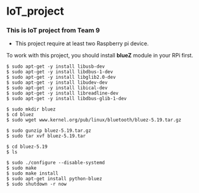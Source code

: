 # IoT_project

### This is IoT project from Team 9

* This project require at least two Raspberry pi device.

To work with this project, you should install **blueZ** module in your RPi first.

    $ sudo apt-get -y install libusb-dev 
    $ sudo apt-get -y install libdbus-1-dev 
    $ sudo apt-get -y install libglib2.0-dev 
    $ sudo apt-get -y install libudev-dev 
    $ sudo apt-get -y install libical-dev 
    $ sudo apt-get -y install libreadline-dev 
    $ sudo apt-get -y install libdbus-glib-1-dev

    $ sudo mkdir bluez 
    $ cd bluez 
    $ sudo wget www.kernel.org/pub/linux/bluetooth/bluez-5.19.tar.gz 

    $ sudo gunzip bluez-5.19.tar.gz
    $ sudo tar xvf bluez-5.19.tar

    $ cd bluez-5.19
    $ ls

    $ sudo ./configure --disable-systemd
    $ sudo make 
    $ sudo make install 
    $ sudo apt-get install python-bluez 
    $ sudo shutdown -r now